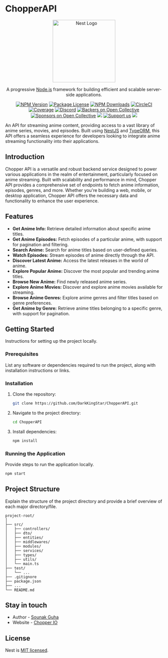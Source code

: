 # ChopperAPI

<p align="center">
    <a href="http://nestjs.com/" target="blank"><img src="https://nestjs.com/img/logo-small.svg" width="200" alt="Nest Logo" /></a>
  </p>
  
<p align="center">A progressive <a href="http://nodejs.org" target="_blank">Node.js</a> framework for building efficient and scalable server-side applications.</p>
  <p align="center">
  <a href="https://www.npmjs.com/~nestjscore" target="_blank"><img src="https://img.shields.io/npm/v/@nestjs/core.svg" alt="NPM Version" /></a>
  <a href="https://www.npmjs.com/~nestjscore" target="_blank"><img src="https://img.shields.io/npm/l/@nestjs/core.svg" alt="Package License" /></a>
  <a href="https://www.npmjs.com/~nestjscore" target="_blank"><img src="https://img.shields.io/npm/dm/@nestjs/common.svg" alt="NPM Downloads" /></a>
  <a href="https://circleci.com/gh/nestjs/nest" target="_blank"><img src="https://img.shields.io/circleci/build/github/nestjs/nest/master" alt="CircleCI" /></a>
  <a href="https://coveralls.io/github/nestjs/nest?branch=master" target="_blank"><img src="https://coveralls.io/repos/github/nestjs/nest/badge.svg?branch=master#9" alt="Coverage" /></a>
  <a href="https://discord.gg/G7Qnnhy" target="_blank"><img src="https://img.shields.io/badge/discord-online-brightgreen.svg" alt="Discord"/></a>
  <a href="https://opencollective.com/nest#backer" target="_blank"><img src="https://opencollective.com/nest/backers/badge.svg" alt="Backers on Open Collective" /></a>
  <a href="https://opencollective.com/nest#sponsor" target="_blank"><img src="https://opencollective.com/nest/sponsors/badge.svg" alt="Sponsors on Open Collective" /></a>
    <a href="https://paypal.me/kamilmysliwiec" target="_blank"><img src="https://img.shields.io/badge/Donate-PayPal-ff3f59.svg"/></a>
      <a href="https://opencollective.com/nest#sponsor"  target="_blank"><img src="https://img.shields.io/badge/Support%20us-Open%20Collective-41B883.svg" alt="Support us"></a>
    <a href="https://twitter.com/nestframework" target="_blank"><img src="https://img.shields.io/twitter/follow/nestframework.svg?style=social&label=Follow"></a>
  </p>

An API for streaming anime content, providing access to a vast library of anime series, movies, and episodes. Built using [NestJS](https://nestjs.com/) and [TypeORM](https://typeorm.io/), this API offers a seamless experience for developers looking to integrate anime streaming functionality into their applications.

## Introduction

Chopper API is a versatile and robust backend service designed to power various applications in the realm of entertainment, particularly focused on anime streaming. Built with scalability and performance in mind, Chopper API provides a comprehensive set of endpoints to fetch anime information, episodes, genres, and more. Whether you're building a web, mobile, or desktop application, Chopper API offers the necessary data and functionality to enhance the user experience.

## Features
- **Get Anime Info:** Retrieve detailed information about specific anime titles.
- **Get Anime Episodes:** Fetch episodes of a particular anime, with support for pagination and filtering.
- **Search Anime:** Search for anime titles based on user-defined queries.
- **Watch Episodes:** Stream episodes of anime directly through the API.
- **Discover Latest Anime:** Access the latest releases in the world of anime.
- **Explore Popular Anime:** Discover the most popular and trending anime titles.
- **Browse New Anime:** Find newly released anime series.
- **Explore Anime Movies:** Discover and explore anime movies available for streaming.
- **Browse Anime Genres:** Explore anime genres and filter titles based on genre preferences.
- **Get Anime by Genre:** Retrieve anime titles belonging to a specific genre, with support for pagination.

## Getting Started

Instructions for setting up the project locally.

### Prerequisites

List any software or dependencies required to run the project, along with installation instructions or links.

### Installation

1. Clone the repository:
   ```bash
   git clone https://github.com/DarkKingStar/ChopperAPI.git
   ```
2. Navigate to the project directory:
   ```bash
   cd ChopperAPI
   ```
3. Install dependencies:
   ```bash
   npm install
   ```

### Running the Application

Provide steps to run the application locally.

```bash
npm start
```

## Project Structure

Explain the structure of the project directory and provide a brief overview of each major directory/file.

```
project-root/
│
├── src/
│   ├── controllers/
│   ├── dto/
│   ├── entities/
│   ├── middlewares/
│   ├── modules/
│   ├── services/
│   ├── types/
│   ├── utils/
│   └── main.ts
├── test/
│   └── ...
├── .gitignore
├── package.json
├── ...
└── README.md
```
## Stay in touch

- Author - [Sounak Guha](https://myportfolio-two-bice.vercel.app/)
- Website - [Chopper IO](https://tony-chopper.vercel.app/)

## License

Nest is [MIT licensed](LICENSE).